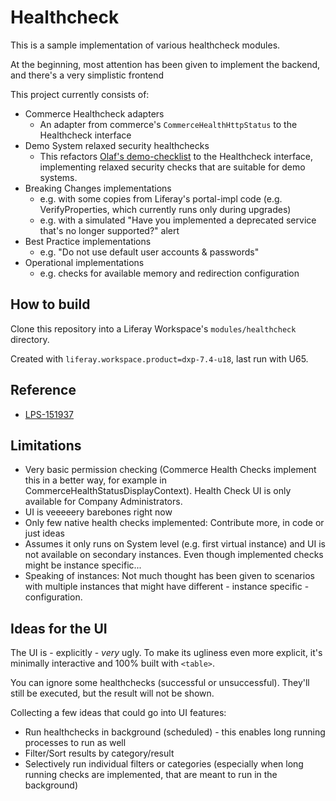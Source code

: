 # Healthcheck

This is a sample implementation of various healthcheck modules.

At the beginning, most attention has been given to implement the backend, and there's a very simplistic frontend

This project currently consists of:

* Commerce Healthcheck adapters
    * An adapter from commerce's `CommerceHealthHttpStatus` to the Healthcheck interface 
* Demo System relaxed security healthchecks
    * This refactors [Olaf's demo-checklist](https://github.com/olafk/demo-checklist-web) to the Healthcheck interface, implementing relaxed security checks that are suitable for demo systems. 
* Breaking Changes implementations
    * e.g. with some copies from Liferay's portal-impl code (e.g. VerifyProperties, which currently runs only during upgrades)
    * e.g. with a simulated "Have you implemented a deprecated service that's no longer supported?" alert
* Best Practice implementations
    * e.g. "Do not use default user accounts & passwords"
* Operational implementations    
    * e.g. checks for available memory and redirection configuration

## How to build

Clone this repository into a Liferay Workspace's `modules/healthcheck` directory.

Created with `liferay.workspace.product=dxp-7.4-u18`, last run with U65.

## Reference

* [LPS-151937](https://issues.liferay.com/browse/LPS-151937)

## Limitations

* Very basic permission checking (Commerce Health Checks implement this in a better way, for example in CommerceHealthStatusDisplayContext). Health Check UI is only available for Company Administrators.
* UI is veeeeery barebones right now 
* Only few native health checks implemented: Contribute more, in code or just ideas
* Assumes it only runs on System level (e.g. first virtual instance) and UI is not available on secondary instances. Even though implemented checks might be instance specific...
* Speaking of instances: Not much thought has been given to scenarios with multiple instances that might have different - instance specific - configuration.

## Ideas for the UI

The UI is - explicitly - _very_ ugly. To make its ugliness even more explicit, it's minimally interactive and 100% built with `<table>`.

You can ignore some healthchecks (successful or unsuccessful). They'll still be executed, but the result will not be shown.
 
Collecting a few ideas that could go into UI features:

* Run healthchecks in background (scheduled) - this enables long running processes to run as well
* Filter/Sort results by category/result
* Selectively run individual filters or categories (especially when long running checks are implemented, that are meant to run in the background)
